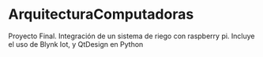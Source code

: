 # ArquitecturaComputadoras
Proyecto Final. Integración de un sistema de riego con raspberry pi. Incluye el uso de Blynk Iot, y QtDesign en Python
